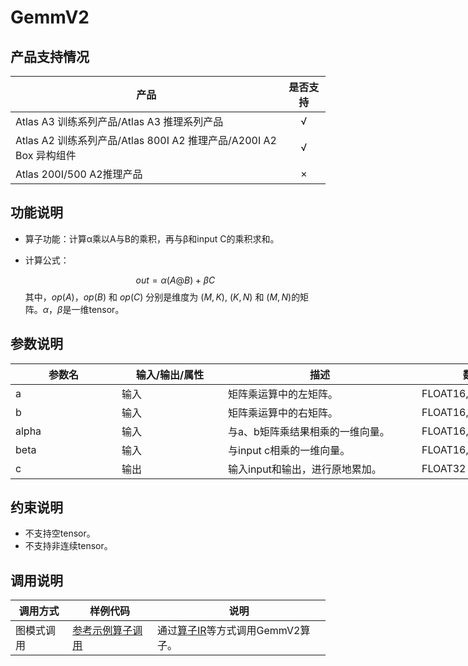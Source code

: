 # GemmV2


##  产品支持情况

| 产品 | 是否支持 |
| ---- | :----:|
|Atlas A3 训练系列产品/Atlas A3 推理系列产品|√|
|Atlas A2 训练系列产品/Atlas 800I A2 推理产品/A200I A2 Box 异构组件|√|
|Atlas 200I/500 A2推理产品|×|

## 功能说明

- 算子功能：计算α乘以A与B的乘积，再与β和input C的乘积求和。
- 计算公式：

  $$
  out=α(A @ B) + βC
  $$
  其中，$op(A)$，$op(B)$ 和 $op(C)$ 分别是维度为 $(M, K)$, $(K, N)$ 和 $(M, N)$的矩阵。$α$，$β$是一维tensor。

## 参数说明

<table style="undefined;table-layout: fixed; width: 1576px"><colgroup>
  <col style="width: 170px">
  <col style="width: 170px">
  <col style="width: 310px">
  <col style="width: 212px">
  <col style="width: 100px">
  </colgroup>
  <thead>
    <tr>
      <th>参数名</th>
      <th>输入/输出/属性</th>
      <th>描述</th>
      <th>数据类型</th>
      <th>数据格式</th>
    </tr></thead>
  <tbody>
    <tr>
      <td>a</td>
      <td>输入</td>
      <td>矩阵乘运算中的左矩阵。</td>
      <td>FLOAT16, BFLOAT16</td>
      <td>ND</td>
    </tr>
    <tr>
      <td>b</td>
      <td>输入</td>
      <td>矩阵乘运算中的右矩阵。</td>
      <td>FLOAT16, BFLOAT16</td>
      <td>ND</td>
    </tr>
    <tr>
      <td>alpha</td>
      <td>输入</td>
      <td>与a、b矩阵乘结果相乘的一维向量。</td>
      <td>FLOAT16, BFLOAT16</td>
      <td>ND</td>
    </tr>
    <tr>
      <td>beta</td>
      <td>输入</td>
      <td>与input c相乘的一维向量。</td>
      <td>FLOAT16, BFLOAT16</td>
      <td>ND</td>
    </tr>
    <tr>
      <td>c</td>
      <td>输出</td>
      <td>输入input和输出，进行原地累加。</td>
      <td>FLOAT32</td>
      <td>ND</td>
    </tr>
  </tbody></table>

## 约束说明

- 不支持空tensor。
- 不支持非连续tensor。

## 调用说明

| 调用方式   | 样例代码           | 说明                                         |
| ---------------- | --------------------------- | --------------------------------------------------- |
| 图模式调用  | [参考示例算子调用](../../examples/add_example/examples/test_geir_add_example.cpp) | 通过[算子IR](op_graph/gemm_v2_proto.h)等方式调用GemmV2算子。 |